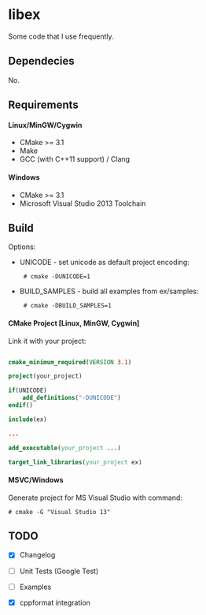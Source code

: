 # libex

Some code that I use frequently.

## Dependecies

No.

## Requirements ##

#### Linux/MinGW/Cygwin ####

 * CMake >= 3.1
 * Make
 * GCC (with C++11 support) / Clang
 
#### Windows ####

 * CMake >= 3.1
 * Microsoft Visual Studio 2013 Toolchain

## Build

Options:

 * UNICODE - set unicode as default project encoding:
    
        # cmake -DUNICODE=1
 
 * BUILD_SAMPLES - build all examples from ex/samples:
 
        # cmake -DBUILD_SAMPLES=1

#### CMake Project [Linux, MinGW, Cygwin] ####

Link it with your project:

``` cmake 

cmake_minimum_required(VERSION 3.1)

project(your_project)

if(UNICODE)
    add_definitions("-DUNICODE")
endif()

include(ex)

...

add_executable(your_project ...)

target_link_libraries(your_project ex)
```

#### MSVC/Windows ####

Generate project for MS Visual Studio with command:

    # cmake -G "Visual Studio 13"

## TODO ##

 - [x] Changelog
 - [ ] Unit Tests (Google Test)
 - [ ] Examples
 - [x] cppformat integration




